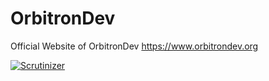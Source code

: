 # OrbitronDev
Official Website of OrbitronDev
https://www.orbitrondev.org

[![Scrutinizer](https://img.shields.io/scrutinizer/g/D3strukt0r/OrbitronDev.svg)](https://scrutinizer-ci.com/g/D3strukt0r/OrbitronDev/)
